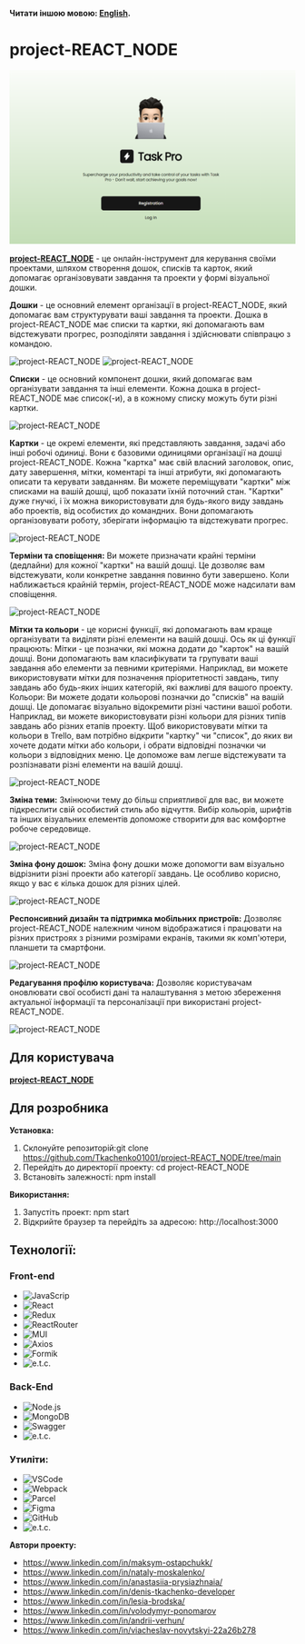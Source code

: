 **Читати іншою мовою: [English](README.md).**

# project-REACT_NODE

![project-REACT_NODE](./src/images/readmeScreens/wellcome.png)

**[project-REACT_NODE](https://tkachenko01001.github.io/project-REACT_NODE/home)** -
це онлайн-інструмент для керування своїми проектами, шляхом створення дошок,
списків та карток, який допомагає організовувати завдання та проекти у формі
візуальної дошки.

**Дошки** - це основний елемент організації в project-REACT_NODE, який допомагає
вам структурувати ваші завдання та проекти. Дошка в project-REACT_NODE має
списки та картки, які допомагають вам відстежувати прогрес, розподіляти завдання
і здійснювати співпрацю з командою.

![project-REACT_NODE](./src/images/) ![project-REACT_NODE](./src/images/)

**Списки** - це основний компонент дошки, який допомагає вам організувати
завдання та інші елементи. Кожна дошка в project-REACT_NODE має список(-и), а в
кожному списку можуть бути різні картки.

![project-REACT_NODE](./src/images/)

**Картки** - це окремі елементи, які представляють завдання, задачі або інші
робочі одиниці. Вони є базовими одиницями організації на дошці
project-REACT_NODE. Кожна "картка" має свій власний заголовок, опис, дату
завершення, мітки, коментарі та інші атрибути, які допомагають описати та
керувати завданням. Ви можете переміщувати "картки" між списками на вашій дошці,
щоб показати їхній поточний стан. "Картки" дуже гнучкі, і їх можна
використовувати для будь-якого виду завдань або проектів, від особистих до
командних. Вони допомагають організовувати роботу, зберігати інформацію та
відстежувати прогрес.

![project-REACT_NODE](./src/images/)

**Терміни та сповіщення:** Ви можете призначати крайні терміни (дедлайни) для
кожної "картки" на вашій дошці. Це дозволяє вам відстежувати, коли конкретне
завдання повинно бути завершено. Коли наближається крайній термін,
project-REACT_NODE може надсилати вам сповіщення.

![project-REACT_NODE](./src/images/)

**Мітки та кольори** - це корисні функції, які допомагають вам краще
організувати та виділяти різні елементи на вашій дошці. Ось як ці функції
працюють: Мітки - це позначки, які можна додати до "карток" на вашій дошці. Вони
допомагають вам класифікувати та групувати ваші завдання або елементи за певними
критеріями. Наприклад, ви можете використовувати мітки для позначення
пріоритетності завдань, типу завдань або будь-яких інших категорій, які важливі
для вашого проекту. Кольори: Ви можете додати кольорові позначки до "списків" на
вашій дошці. Це допомагає візуально відокремити різні частини вашої роботи.
Наприклад, ви можете використовувати різні кольори для різних типів завдань або
різних етапів проекту. Щоб використовувати мітки та кольори в Trello, вам
потрібно відкрити "картку" чи "список", до яких ви хочете додати мітки або
кольори, і обрати відповідні позначки чи кольори з відповідних меню. Це допоможе
вам легше відстежувати та розпізнавати різні елементи на вашій дошці.

![project-REACT_NODE](./src/images/)

**Зміна теми:** Змінюючи тему до більш сприятливої для вас, ви можете
підкреслити свій особистий стиль або відчуття. Вибір кольорів, шрифтів та інших
візуальних елементів допоможе створити для вас комфортне робоче середовище.

![project-REACT_NODE](./src/images/)

**Зміна фону дошок:** Зміна фону дошки може допомогти вам візуально відрізнити
різні проекти або категорії завдань. Це особливо корисно, якщо у вас є кілька
дошок для різних цілей.

![project-REACT_NODE](./src/images/)

**Респонсивний дизайн та підтримка мобільних пристроїв:** Дозволяє
project-REACT_NODE належним чином відображатися і працювати на різних пристроях
з різними розмірами екранів, такими як комп'ютери, планшети та смартфони.

![project-REACT_NODE](./src/images/)

**Редагування профілю користувача:** Дозволяє користувачам оновлювати свої
особисті дані та налаштування з метою збереження актуальної інформації та
персоналізації при використані project-REACT_NODE.

![project-REACT_NODE](./src/images/)

## Для користувача

**[project-REACT_NODE](https://tkachenko01001.github.io/project-REACT_NODE/home)**

## Для розробника

**Установка:**

1. Склонуйте репозиторій:git clone
   https://github.com/Tkachenko01001/project-REACT_NODE/tree/main
2. Перейдіть до директорії проекту: cd project-REACT_NODE
3. Встановіть залежності: npm install

**Використання:**

1. Запустіть проект: npm start
2. Відкрийте браузер та перейдіть за адресою: http://localhost:3000

## Технології:

### Front-end

- ![JavaScrip](https://img.shields.io/badge/JavaScript-323330?style=for-the-badge&logo=javascript&logoColor=F7DF1E)
- ![React](https://img.shields.io/badge/React-20232A?style=for-the-badge&logo=react&logoColor=61DAFB)
- ![Redux](https://img.shields.io/badge/Redux-purple?style=for-the-badge&logo=redux&logoColor=61DAFB)
- ![ReactRouter](https://img.shields.io/badge/ReactRouter-blue?style=for-the-badge&logo=ReactRouter&logoColor=61DAFB)
- ![MUI](https://img.shields.io/badge/Material%20UI-007FFF?style=for-the-badge&logo=mui&logoColor=white)
- ![Axios](https://img.shields.io/badge/Axios-blue?style=for-the-badge&logo=Axios&logoColor=61DAFB)
- ![Formik](https://img.shields.io/badge/Formik-blue?style=for-the-badge&logo=Formik&logoColor=white)
- ![e.t.c.](https://img.shields.io/badge/e.t.c.-blue?style=for-the-badge&logo=e.t.c.&logoColor=white)

### Back-End

- ![Node.js](https://img.shields.io/badge/Node.js-green?style=for-the-badge&logo=Node.js&logoColor=61DAFB)
- ![MongoDB](https://img.shields.io/badge/MongoDB-green?style=for-the-badge&logo=MongoDB&logoColor=61DAFB)
- ![Swagger](https://img.shields.io/badge/Swagger-green?style=for-the-badge&logo=Swagger&logoColor=61DAFB)
- ![e.t.c.](https://img.shields.io/badge/e.t.c.-blue?style=for-the-badge&logo=e.t.c.&logoColor=white)

### Утиліти:

- ![VSCode](https://img.shields.io/badge/VSCode-blue?style=for-the-badge&logo=VSCode&logoColor=61DAFB)
- ![Webpack](https://img.shields.io/badge/Webpack-blue?style=for-the-badge&logo=Webpack&logoColor=61DAFB)
- ![Parcel](https://img.shields.io/badge/Parcel-green?style=for-the-badge&logo=Parcel&logoColor=61DAFB)
- ![Figma](https://img.shields.io/badge/Figma-red?style=for-the-badge&logo=Figma&logoColor=61DAFB)
- ![GitHub](https://img.shields.io/badge/GitHub-black?style=for-the-badge&logo=GitHub&logoColor=61DAFB)
- ![e.t.c.](https://img.shields.io/badge/e.t.c.-blue?style=for-the-badge&logo=e.t.c.&logoColor=white)

**Автори проекту:**

- https://www.linkedin.com/in/maksym-ostapchukk/
- https://www.linkedin.com/in/nataly-moskalenko/
- https://www.linkedin.com/in/anastasiia-prysiazhnaia/
- https://www.linkedin.com/in/denis-tkachenko-developer
- https://www.linkedin.com/in/lesia-brodska/
- https://www.linkedin.com/in/volodymyr-ponomarov
- https://www.linkedin.com/in/andrii-verhun/
- https://www.linkedin.com/in/viacheslav-novytskyi-22a26b278
